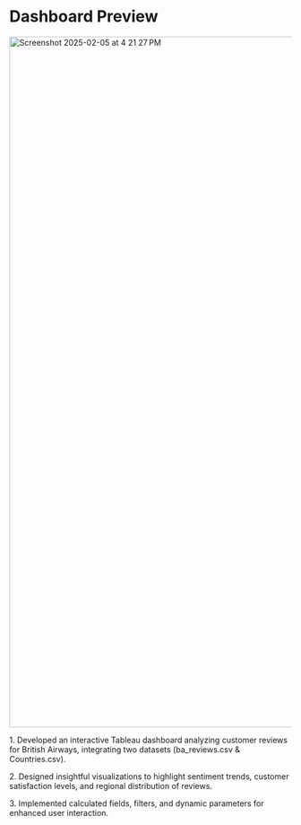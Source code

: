 <h1><b>Dashboard Preview</b></h1>
<img width="1231" alt="Screenshot 2025-02-05 at 4 21 27 PM" src="https://github.com/user-attachments/assets/535f7391-6edb-4410-b79e-8e30a59bd162" />
<p>1. Developed an interactive Tableau dashboard analyzing customer reviews for British Airways, integrating two datasets (ba_reviews.csv & Countries.csv).</p>
<p>2. Designed insightful visualizations to highlight sentiment trends, customer satisfaction levels, and regional distribution of reviews.</p>
<p>3. Implemented calculated fields, filters, and dynamic parameters for enhanced user interaction.</p>
